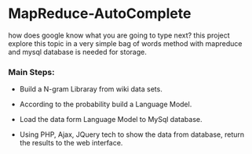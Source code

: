 # MapReduce-AutoComplete

how does google know what you are going to type next? this project explore this topic in a very simple bag of words method with mapreduce and mysql database is needed for storage.

### Main Steps:

* Build a N-gram Libraray from wiki data sets.

* According to the probability build a Language Model.

* Load the data form Language Model to MySql database.

* Using PHP, Ajax, JQuery tech to show the data from database, return the results to the web interface.
